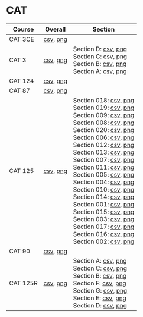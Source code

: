 # CAT

| Course | Overall | Section |
| ------ | ------- | ------- |
| CAT 3CE | [csv](https://github.com/UCSD-Historical-Enrollment-Data/2024Spring/blob/main/overall/CAT%203CE.csv), [png](https://raw.githubusercontent.com/UCSD-Historical-Enrollment-Data/2024Spring/main/plot_overall/CAT%203CE.png) |  |
| CAT 3 | [csv](https://github.com/UCSD-Historical-Enrollment-Data/2024Spring/blob/main/overall/CAT%203.csv), [png](https://raw.githubusercontent.com/UCSD-Historical-Enrollment-Data/2024Spring/main/plot_overall/CAT%203.png) | Section D: [csv](https://github.com/UCSD-Historical-Enrollment-Data/2024Spring/blob/main/section/CAT%203_D.csv), [png](https://raw.githubusercontent.com/UCSD-Historical-Enrollment-Data/2024Spring/main/plot_section/CAT%203_D.png)<br>Section C: [csv](https://github.com/UCSD-Historical-Enrollment-Data/2024Spring/blob/main/section/CAT%203_C.csv), [png](https://raw.githubusercontent.com/UCSD-Historical-Enrollment-Data/2024Spring/main/plot_section/CAT%203_C.png)<br>Section B: [csv](https://github.com/UCSD-Historical-Enrollment-Data/2024Spring/blob/main/section/CAT%203_B.csv), [png](https://raw.githubusercontent.com/UCSD-Historical-Enrollment-Data/2024Spring/main/plot_section/CAT%203_B.png)<br>Section A: [csv](https://github.com/UCSD-Historical-Enrollment-Data/2024Spring/blob/main/section/CAT%203_A.csv), [png](https://raw.githubusercontent.com/UCSD-Historical-Enrollment-Data/2024Spring/main/plot_section/CAT%203_A.png) |
| CAT 124 | [csv](https://github.com/UCSD-Historical-Enrollment-Data/2024Spring/blob/main/overall/CAT%20124.csv), [png](https://raw.githubusercontent.com/UCSD-Historical-Enrollment-Data/2024Spring/main/plot_overall/CAT%20124.png) |  |
| CAT 87 | [csv](https://github.com/UCSD-Historical-Enrollment-Data/2024Spring/blob/main/overall/CAT%2087.csv), [png](https://raw.githubusercontent.com/UCSD-Historical-Enrollment-Data/2024Spring/main/plot_overall/CAT%2087.png) |  |
| CAT 125 | [csv](https://github.com/UCSD-Historical-Enrollment-Data/2024Spring/blob/main/overall/CAT%20125.csv), [png](https://raw.githubusercontent.com/UCSD-Historical-Enrollment-Data/2024Spring/main/plot_overall/CAT%20125.png) | Section 018: [csv](https://github.com/UCSD-Historical-Enrollment-Data/2024Spring/blob/main/section/CAT%20125_018.csv), [png](https://raw.githubusercontent.com/UCSD-Historical-Enrollment-Data/2024Spring/main/plot_section/CAT%20125_018.png)<br>Section 019: [csv](https://github.com/UCSD-Historical-Enrollment-Data/2024Spring/blob/main/section/CAT%20125_019.csv), [png](https://raw.githubusercontent.com/UCSD-Historical-Enrollment-Data/2024Spring/main/plot_section/CAT%20125_019.png)<br>Section 009: [csv](https://github.com/UCSD-Historical-Enrollment-Data/2024Spring/blob/main/section/CAT%20125_009.csv), [png](https://raw.githubusercontent.com/UCSD-Historical-Enrollment-Data/2024Spring/main/plot_section/CAT%20125_009.png)<br>Section 008: [csv](https://github.com/UCSD-Historical-Enrollment-Data/2024Spring/blob/main/section/CAT%20125_008.csv), [png](https://raw.githubusercontent.com/UCSD-Historical-Enrollment-Data/2024Spring/main/plot_section/CAT%20125_008.png)<br>Section 020: [csv](https://github.com/UCSD-Historical-Enrollment-Data/2024Spring/blob/main/section/CAT%20125_020.csv), [png](https://raw.githubusercontent.com/UCSD-Historical-Enrollment-Data/2024Spring/main/plot_section/CAT%20125_020.png)<br>Section 006: [csv](https://github.com/UCSD-Historical-Enrollment-Data/2024Spring/blob/main/section/CAT%20125_006.csv), [png](https://raw.githubusercontent.com/UCSD-Historical-Enrollment-Data/2024Spring/main/plot_section/CAT%20125_006.png)<br>Section 012: [csv](https://github.com/UCSD-Historical-Enrollment-Data/2024Spring/blob/main/section/CAT%20125_012.csv), [png](https://raw.githubusercontent.com/UCSD-Historical-Enrollment-Data/2024Spring/main/plot_section/CAT%20125_012.png)<br>Section 013: [csv](https://github.com/UCSD-Historical-Enrollment-Data/2024Spring/blob/main/section/CAT%20125_013.csv), [png](https://raw.githubusercontent.com/UCSD-Historical-Enrollment-Data/2024Spring/main/plot_section/CAT%20125_013.png)<br>Section 007: [csv](https://github.com/UCSD-Historical-Enrollment-Data/2024Spring/blob/main/section/CAT%20125_007.csv), [png](https://raw.githubusercontent.com/UCSD-Historical-Enrollment-Data/2024Spring/main/plot_section/CAT%20125_007.png)<br>Section 011: [csv](https://github.com/UCSD-Historical-Enrollment-Data/2024Spring/blob/main/section/CAT%20125_011.csv), [png](https://raw.githubusercontent.com/UCSD-Historical-Enrollment-Data/2024Spring/main/plot_section/CAT%20125_011.png)<br>Section 005: [csv](https://github.com/UCSD-Historical-Enrollment-Data/2024Spring/blob/main/section/CAT%20125_005.csv), [png](https://raw.githubusercontent.com/UCSD-Historical-Enrollment-Data/2024Spring/main/plot_section/CAT%20125_005.png)<br>Section 004: [csv](https://github.com/UCSD-Historical-Enrollment-Data/2024Spring/blob/main/section/CAT%20125_004.csv), [png](https://raw.githubusercontent.com/UCSD-Historical-Enrollment-Data/2024Spring/main/plot_section/CAT%20125_004.png)<br>Section 010: [csv](https://github.com/UCSD-Historical-Enrollment-Data/2024Spring/blob/main/section/CAT%20125_010.csv), [png](https://raw.githubusercontent.com/UCSD-Historical-Enrollment-Data/2024Spring/main/plot_section/CAT%20125_010.png)<br>Section 014: [csv](https://github.com/UCSD-Historical-Enrollment-Data/2024Spring/blob/main/section/CAT%20125_014.csv), [png](https://raw.githubusercontent.com/UCSD-Historical-Enrollment-Data/2024Spring/main/plot_section/CAT%20125_014.png)<br>Section 001: [csv](https://github.com/UCSD-Historical-Enrollment-Data/2024Spring/blob/main/section/CAT%20125_001.csv), [png](https://raw.githubusercontent.com/UCSD-Historical-Enrollment-Data/2024Spring/main/plot_section/CAT%20125_001.png)<br>Section 015: [csv](https://github.com/UCSD-Historical-Enrollment-Data/2024Spring/blob/main/section/CAT%20125_015.csv), [png](https://raw.githubusercontent.com/UCSD-Historical-Enrollment-Data/2024Spring/main/plot_section/CAT%20125_015.png)<br>Section 003: [csv](https://github.com/UCSD-Historical-Enrollment-Data/2024Spring/blob/main/section/CAT%20125_003.csv), [png](https://raw.githubusercontent.com/UCSD-Historical-Enrollment-Data/2024Spring/main/plot_section/CAT%20125_003.png)<br>Section 017: [csv](https://github.com/UCSD-Historical-Enrollment-Data/2024Spring/blob/main/section/CAT%20125_017.csv), [png](https://raw.githubusercontent.com/UCSD-Historical-Enrollment-Data/2024Spring/main/plot_section/CAT%20125_017.png)<br>Section 016: [csv](https://github.com/UCSD-Historical-Enrollment-Data/2024Spring/blob/main/section/CAT%20125_016.csv), [png](https://raw.githubusercontent.com/UCSD-Historical-Enrollment-Data/2024Spring/main/plot_section/CAT%20125_016.png)<br>Section 002: [csv](https://github.com/UCSD-Historical-Enrollment-Data/2024Spring/blob/main/section/CAT%20125_002.csv), [png](https://raw.githubusercontent.com/UCSD-Historical-Enrollment-Data/2024Spring/main/plot_section/CAT%20125_002.png) |
| CAT 90 | [csv](https://github.com/UCSD-Historical-Enrollment-Data/2024Spring/blob/main/overall/CAT%2090.csv), [png](https://raw.githubusercontent.com/UCSD-Historical-Enrollment-Data/2024Spring/main/plot_overall/CAT%2090.png) |  |
| CAT 125R | [csv](https://github.com/UCSD-Historical-Enrollment-Data/2024Spring/blob/main/overall/CAT%20125R.csv), [png](https://raw.githubusercontent.com/UCSD-Historical-Enrollment-Data/2024Spring/main/plot_overall/CAT%20125R.png) | Section A: [csv](https://github.com/UCSD-Historical-Enrollment-Data/2024Spring/blob/main/section/CAT%20125R_A.csv), [png](https://raw.githubusercontent.com/UCSD-Historical-Enrollment-Data/2024Spring/main/plot_section/CAT%20125R_A.png)<br>Section C: [csv](https://github.com/UCSD-Historical-Enrollment-Data/2024Spring/blob/main/section/CAT%20125R_C.csv), [png](https://raw.githubusercontent.com/UCSD-Historical-Enrollment-Data/2024Spring/main/plot_section/CAT%20125R_C.png)<br>Section B: [csv](https://github.com/UCSD-Historical-Enrollment-Data/2024Spring/blob/main/section/CAT%20125R_B.csv), [png](https://raw.githubusercontent.com/UCSD-Historical-Enrollment-Data/2024Spring/main/plot_section/CAT%20125R_B.png)<br>Section F: [csv](https://github.com/UCSD-Historical-Enrollment-Data/2024Spring/blob/main/section/CAT%20125R_F.csv), [png](https://raw.githubusercontent.com/UCSD-Historical-Enrollment-Data/2024Spring/main/plot_section/CAT%20125R_F.png)<br>Section G: [csv](https://github.com/UCSD-Historical-Enrollment-Data/2024Spring/blob/main/section/CAT%20125R_G.csv), [png](https://raw.githubusercontent.com/UCSD-Historical-Enrollment-Data/2024Spring/main/plot_section/CAT%20125R_G.png)<br>Section E: [csv](https://github.com/UCSD-Historical-Enrollment-Data/2024Spring/blob/main/section/CAT%20125R_E.csv), [png](https://raw.githubusercontent.com/UCSD-Historical-Enrollment-Data/2024Spring/main/plot_section/CAT%20125R_E.png)<br>Section D: [csv](https://github.com/UCSD-Historical-Enrollment-Data/2024Spring/blob/main/section/CAT%20125R_D.csv), [png](https://raw.githubusercontent.com/UCSD-Historical-Enrollment-Data/2024Spring/main/plot_section/CAT%20125R_D.png) |
